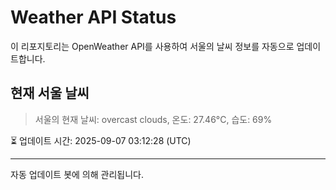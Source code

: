 
# Weather API Status

이 리포지토리는 OpenWeather API를 사용하여 서울의 날씨 정보를 자동으로 업데이트합니다.

## 현재 서울 날씨
> 서울의 현재 날씨: overcast clouds, 온도: 27.46°C, 습도: 69%

⏳ 업데이트 시간: 2025-09-07 03:12:28 (UTC)

---
자동 업데이트 봇에 의해 관리됩니다.
